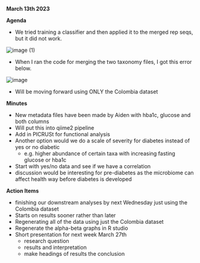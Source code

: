 **March 13th 2023**

**Agenda**
- We tried training a classifier and then applied it to the merged rep seqs, but it did not work. 

![image (1)](https://github.com/loujainbilal/MICB475_Team4/assets/159331304/a3e384ec-0d52-4e0c-9c1f-85389b3f72ac)

- When I ran the code for merging the two taxonomy files, I got this error below. 

![image](https://github.com/loujainbilal/MICB475_Team4/assets/159331304/00a1b67b-a552-4cea-afd9-40ae9618dfe3)

- Will be moving forward using ONLY the Colombia dataset


**Minutes**
- New metadata files have been made by Aiden with hba1c, glucose and both columns
- Will put this into qiime2 pipeline
- Add in PICRUSt for functional analysis
- Another option would we do a scale of severity for diabetes instead of yes or no diabetic 
  - e.g. higher abundance of certain taxa with increasing fasting glucose or hba1c
- Start with yes/no data and see if we have a correlation
- discussion would be interesting for pre-diabetes as the microbiome can affect health way before diabetes is developed
  
**Action Items**
- finishing our downstream analyses by next Wednesday just using the Colombia dataset
- Starts on results sooner rather than later
- Regenerating all of the data using just the Colombia dataset
- Regenerate the alpha-beta graphs in R studio 
- Short presentation for next week March 27th
    - research question 
    - results and interpretation
    - make headings of results the conclusion 

